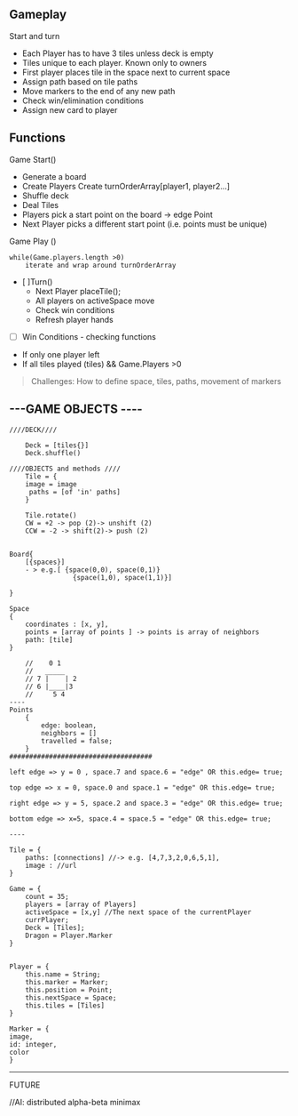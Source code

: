 
__Gameplay__
----------
Start and turn
- Each Player has to have 3 tiles unless deck is empty
- Tiles unique to each player. Known only to owners
- First player places tile in the space next to current space
- Assign path based on tile paths
- Move markers to the end of any new path
- Check win/elimination conditions
- Assign new card to player


Functions
------------
Game Start()
-	Generate a board
-	Create Players
		Create turnOrderArray[player1, player2...]    
-	Shuffle deck
-	Deal Tiles
- Players pick a start point on the board -> edge Point
- Next Player picks a different start point (i.e. points must be unique)

Game Play ()  

	while(Game.players.length >0)
		iterate and wrap around turnOrderArray

- [ ]Turn()
	- Next Player placeTile();
	- All players on activeSpace move
	- Check win conditions
	- Refresh player hands

- [ ] Win Conditions - checking functions
 - If only one player left
 - If all tiles played (tiles) && Game.Players >0


> Challenges:
How to define space, tiles, paths, movement of markers



---GAME OBJECTS ----
-----------
```
////DECK////

	Deck = [tiles{}]
	Deck.shuffle()

////OBJECTS and methods ////
	Tile = {
	image = image
	 paths = [of 'in' paths]
	}

	Tile.rotate()
	CW = +2 -> pop (2)-> unshift (2)
	CCW = -2 -> shift(2)-> push (2)


Board{
	[{spaces}]
	- > e.g.[ {space(0,0), space(0,1)}
				{space(1,0), space(1,1)}]

}

Space
{
	coordinates : [x, y],
	points = [array of points ] -> points is array of neighbors
	path: [tile]
}

	//    0 1
	//   _____
	// 7 |    | 2
	// 6 |____|3
	//     5 4
----
Points
	{
		edge: boolean,
		neighbors = []
		travelled = false;
	}
####################################

left edge => y = 0 , space.7 and space.6 = "edge" OR this.edge= true;

top edge => x = 0, space.0 and space.1 = "edge" OR this.edge= true;

right edge => y = 5, space.2 and space.3 = "edge" OR this.edge= true;

bottom edge => x=5, space.4 = space.5 = "edge" OR this.edge= true;

----

Tile = {
	paths: [connections] //-> e.g. [4,7,3,2,0,6,5,1],
	image : //url
}

Game = {
	count = 35;   
	players = [array of Players]   
	activeSpace = [x,y] //The next space of the currentPlayer
	currPlayer;   
	Deck = [Tiles];   
	Dragon = Player.Marker   
}


Player = {
	this.name = String;   
	this.marker = Marker;   
	this.position = Point;   
	this.nextSpace = Space;   
	this.tiles = [Tiles]   
}

Marker = {
image,    
id: integer,    
color    
}
```




-----------

FUTURE

//AI: distributed alpha-beta minimax
